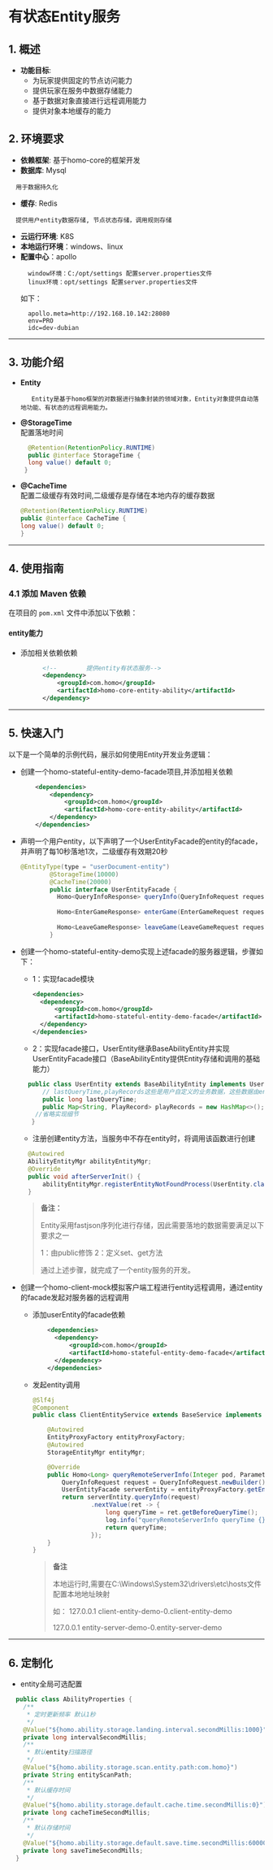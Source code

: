 
# 有状态Entity服务

## 1. 概述

- **功能目标**: 
  - 为玩家提供固定的节点访问能力
  - 提供玩家在服务中数据存储能力
  - 基于数据对象直接进行远程调用能力
  - 提供对象本地缓存的能力

## 2. 环境要求
 
- **依赖框架**: 基于homo-core的框架开发
- **数据库**: Mysql
```text
  用于数据持久化  
```
- **缓存**: Redis
```text
  提供用户entity数据存储, 节点状态存储，调用规则存储
```
- **云运行环境**: K8S 
- **本地运行环境**：windows、linux
- **配置中心**：apollo
  ```text
    window环境：C:/opt/settings 配置server.properties文件 
    linux环境：opt/settings 配置server.properties文件 
  ```
  如下：
  ```properties
    apollo.meta=http://192.168.10.142:28080 
    env=PRO
    idc=dev-dubian
  ```
---
## 3. 功能介绍
- **Entity**
  ```text
     Entity是基于homo框架的对数据进行抽象封装的领域对象，Entity对象提供自动落地功能、有状态的远程调用能力。
  
    ```
- **@StorageTime**  
  配置落地时间
  ```java 
    @Retention(RetentionPolicy.RUNTIME)
    public @interface StorageTime {
    long value() default 0;
   }
  ```
- **@CacheTime**  
  配置二级缓存有效时间,二级缓存是存储在本地内存的缓存数据
  ```java
  @Retention(RetentionPolicy.RUNTIME)
  public @interface CacheTime {
  long value() default 0;
  }
  ```
---

## 4. 使用指南

### 4.1 添加 Maven 依赖

在项目的 `pom.xml` 文件中添加以下依赖：
 
#### entity能力
- 添加相关依赖依赖
  ```xml
        <!--        提供entity有状态服务-->
        <dependency>
            <groupId>com.homo</groupId>
            <artifactId>homo-core-entity-ability</artifactId>
        </dependency>
  ```
---
## 5. 快速入门
以下是一个简单的示例代码，展示如何使用Entity开发业务逻辑：
- 创建一个homo-stateful-entity-demo-facade项目,并添加相关依赖
  ```xml
      <dependencies>
          <dependency>
              <groupId>com.homo</groupId>
              <artifactId>homo-core-entity-ability</artifactId>
          </dependency>
      </dependencies>
  ```

- 声明一个用户entity，以下声明了一个UserEntityFacade的entity的facade，并声明了每10秒落地1次，二级缓存有效期20秒
  ```java
  @EntityType(type = "userDocument-entity")
          @StorageTime(10000)
          @CacheTime(20000)
          public interface UserEntityFacade {
            Homo<QueryInfoResponse> queryInfo(QueryInfoRequest request);
      
            Homo<EnterGameResponse> enterGame(EnterGameRequest request);
      
            Homo<LeaveGameResponse> leaveGame(LeaveGameRequest request);
          }
  ```

- 创建一个homo-stateful-entity-demo实现上述facade的服务器逻辑，步骤如下：
  - 1：实现facade模块
      ```xml
    <dependencies>
        <dependency>
            <groupId>com.homo</groupId>
            <artifactId>homo-stateful-entity-demo-facade</artifactId>
        </dependency>
    </dependencies>
      ```
  - 2：实现facade接口，UserEntity继承BaseAbilityEntity并实现UserEntityFacade接口（BaseAbilityEntity提供Entity存储和调用的基础能力）
  ```java
    public class UserEntity extends BaseAbilityEntity implements UserEntityFacade {
        // lastQueryTime,playRecords这些是用户自定义的业务数据，这些数据由entity自动存储，无需用户操作数据库
        public long lastQueryTime; 
        public Map<String, PlayRecord> playRecords = new HashMap<>();
      //省略实现细节 
     }
  ``` 
  - 注册创建entity方法，当服务中不存在entity时，将调用该函数进行创建
  ```java
    @Autowired
    AbilityEntityMgr abilityEntityMgr;
    @Override
    public void afterServerInit() {
        abilityEntityMgr.registerEntityNotFoundProcess(UserEntity.class,((aClass, id) -> abilityEntityMgr.createEntityPromise(aClass,id)));
    }
  ```
  > **备注：**
  >
  > Entity采用fastjson序列化进行存储，因此需要落地的数据需要满足以下要求之一
  >
  > 1：由public修饰 2：定义set、get方法
  >
  > 通过上述步骤，就完成了一个entity服务的开发。
  >
 
- 创建一个homo-client-mock模拟客户端工程进行entity远程调用，通过entity的facade发起对服务器的远程调用
  - 添加userEntity的facade依赖
    ```xml
        <dependencies>
          <dependency>
              <groupId>com.homo</groupId>
              <artifactId>homo-stateful-entity-demo-facade</artifactId>
          </dependency>
        </dependencies>
     ```
  - 发起entity调用
    ```java
    @Slf4j
    @Component
    public class ClientEntityService extends BaseService implements ClientEntityServiceFacade {
  
        @Autowired
        EntityProxyFactory entityProxyFactory;
        @Autowired
        StorageEntityMgr entityMgr;  
  
        @Override
        public Homo<Long> queryRemoteServerInfo(Integer pod, ParameterMsg parameterMsg) {
            QueryInfoRequest request = QueryInfoRequest.newBuilder().setChannelId(parameterMsg.getChannelId()).build();
            UserEntityFacade serverEntity = entityProxyFactory.getEntityProxy(EntityServiceFacade.class, UserEntityFacade.class, parameterMsg.getUserId());
            return serverEntity.queryInfo(request)
                    .nextValue(ret -> {
                        long queryTime = ret.getBeforeQueryTime();
                        log.info("queryRemoteServerInfo queryTime {}", queryTime);
                        return queryTime;
                    });
        }
    } 
    ```
    
    >   **备注**
    >
    >   本地运行时,需要在C:\Windows\System32\drivers\etc\hosts文件配置本地地址映射
    >
    >   如： 127.0.0.1 client-entity-demo-0.client-entity-demo
    > 
    > 127.0.0.1 entity-server-demo-0.entity-server-demo
    >      
    > 

--- 

## 6. 定制化
- entity全局可选配置
```java
  public class AbilityProperties {
    /**
     * 定时更新频率 默认1秒
     */
    @Value("${homo.ability.storage.landing.interval.secondMillis:1000}")
    private long intervalSecondMillis;
    /**
     * 默认entity扫描路径
     */
    @Value("${homo.ability.storage.scan.entity.path:com.homo}")
    private String entityScanPath;
    /**
     * 默认缓存时间
     */
    @Value("${homo.ability.storage.default.cache.time.secondMillis:0}")
    private long cacheTimeSecondMillis;
    /**
     * 默认存储时间
     */
    @Value("${homo.ability.storage.default.save.time.secondMillis:60000}")
    private long saveTimeSecondMills;
  }
```
 